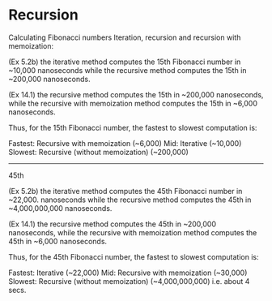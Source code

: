<h1>Recursion</h1>

Calculating Fibonacci numbers
Iteration, recursion and recursion with memoization:

(Ex 5.2b) the iterative method computes the 15th Fibonacci number in ~10,000
nanoseconds while the recursive method computes the 15th in ~200,000 nanoseconds.

(Ex 14.1) the recursive method computes the 15th in ~200,000 nanoseconds, while
the recursive with memoization method computes the 15th in ~6,000 nanoseconds.

Thus, for the 15th Fibonacci number, the fastest to slowest computation is:

Fastest:  Recursive with memoization      (~6,000)
Mid:      Iterative                       (~10,000)
Slowest:  Recursive (without memoization) (~200,000)

---

45th

(Ex 5.2b) the iterative method computes the 45th Fibonacci number in ~22,000.
nanoseconds while the recursive method computes the 45th in ~4,000,000,000 nanoseconds.

(Ex 14.1) the recursive method computes the 45th in ~200,000 nanoseconds, while
the recursive with memoization method computes the 45th in ~6,000 nanoseconds.

Thus, for the 45th Fibonacci number, the fastest to slowest computation is:

Fastest:      Iterative                       (~22,000)
Mid:          Recursive with memoization      (~30,000)
Slowest:      Recursive (without memoization) (~4,000,000,000) i.e. about 4 secs.
